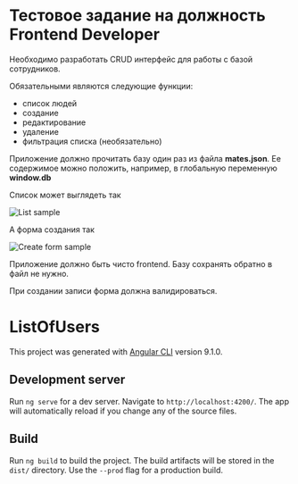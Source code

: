 # Тестовое задание на должность Frontend Developer

Необходимо разработать CRUD интерфейс для работы с базой сотрудников. 

Обязательными являются следующие функции:
  
  - список людей
  - создание
  - редактирование
  - удаление
  - фильтрация списка (необязательно)

Приложение должно прочитать базу один раз из файла **mates.json**. Ее содержимое можно положить, например, в глобальную переменную **window.db**

Список может выглядеть так

![List sample](sample_list.png)


А форма создания так

![Create form sample](create_form.png)

Приложение должно быть чисто frontend. Базу сохранять обратно в файл не нужно.

При создании записи форма должна валидироваться.


# ListOfUsers

This project was generated with [Angular CLI](https://github.com/angular/angular-cli) version 9.1.0.

## Development server

Run `ng serve` for a dev server. Navigate to `http://localhost:4200/`. The app will automatically reload if you change any of the source files.

## Build

Run `ng build` to build the project. The build artifacts will be stored in the `dist/` directory. Use the `--prod` flag for a production build.
